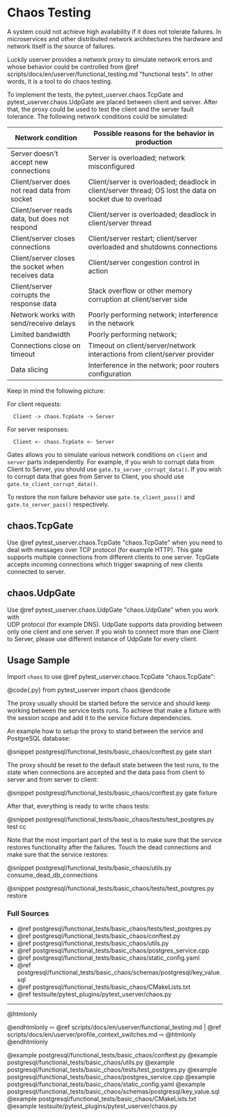 # Chaos Testing

A system could not achieve high availability if it does not tolerate failures. In
microservices and other distributed network architectures the hardware and
network itself is the source of failures.

Luckily userver provides a network proxy to simulate network errors and whose
behavior could be controlled from
@ref scripts/docs/en/userver/functional_testing.md "functional tests". In other
words, it is a tool to do chaos testing.

To implement the tests, the pytest_userver.chaos.TcpGate and pytest_userver.chaos.UdpGate 
are placed between client and server. After that, the proxy could be used to 
test the client and the server fault tolerance. The following network conditions
could be simulated: 

| Network condition                                   | Possible reasons for the behavior in production                 |
|-----------------------------------------------------|-----------------------------------------------------------------|
| Server doesn't accept new connections               | Server is overloaded; network misconfigured                     |
| Client/server does not read data from socket        | Client/server is overloaded; deadlock in client/server thread; OS lost the data on socket due to overload |
| Client/server reads data, but does not respond      | Client/server is overloaded; deadlock in client/server thread   |
| Client/server closes connections                    | Client/server restart; client/server overloaded and shutdowns connections |
| Client/server closes the socket when receives data  | Client/server congestion control in action                      |
| Client/server corrupts the response data            | Stack overflow or other memory corruption at client/server side |
| Network works with send/receive delays              | Poorly performing network; interference in the network          |
| Limited bandwidth                                   | Poorly performing network;                                      |
| Connections close on timeout                        | Timeout on client/server/network interactions from client/server provider |
| Data slicing                                        | Interference in the network; poor routers configuration         |



Keep in mind the following picture:

For client requests:
```
  Client -> chaos.TcpGate -> Server
```

For server responses:
```
  Client <- chaos.TcpGate <- Server
```

Gates allows you to simulate various network conditions on `client`
and `server` parts independently. For example, if you wish to corrupt data from
Client to Server, you should use `gate.to_server_corrupt_data()`. If you wish
to corrupt data that goes from Server to Client, you should use
`gate.to_client_corrupt_data()`.

To restore the non failure behavior use `gate.to_client_pass()` and
`gate.to_server_pass()` respectively.

## chaos.TcpGate

Use @ref pytest_userver.chaos.TcpGate "chaos.TcpGate" when you need to
deal with messages over TCP protocol (for example HTTP). This gate supports
multiple connections from different clients to one server. TcpGate accepts
incoming connections which trigger swapning of new clients connected to
server.

## chaos.UdpGate

Use @ref pytest_userver.chaos.UdpGate "chaos.UdpGate" when you work with  
UDP protocol (for example DNS). UdpGate supports data providing between 
only one client and one server. If you wish to connect more than one Client
to Server, please use different instance of UdpGate for every client.

## Usage Sample

Import `chaos` to use @ref pytest_userver.chaos.TcpGate "chaos.TcpGate":

@code{.py}
from pytest_userver import chaos
@endcode

The proxy usually should be started before the service and should keep working
between the service tests runs. To achieve that make a fixture with the session
scope and add it to the service fixture dependencies.

An example how to setup the proxy to stand between the service and PostgreSQL
database:

@snippet postgresql/functional_tests/basic_chaos/conftest.py  gate start

The proxy should be reset to the default state between the test runs, to the
state when connections are accepted and the data pass from client to server and
from server to client:

@snippet postgresql/functional_tests/basic_chaos/conftest.py  gate fixture

After that, everything is ready to write chaos tests:

@snippet postgresql/functional_tests/basic_chaos/tests/test_postgres.py  test cc

Note that the most important part of the test is to make sure that the service
restores functionality after the failures. Touch the dead connections and make
sure that the service restores:

@snippet postgresql/functional_tests/basic_chaos/utils.py  consume_dead_db_connections

@snippet postgresql/functional_tests/basic_chaos/tests/test_postgres.py  restore


### Full Sources

* @ref postgresql/functional_tests/basic_chaos/tests/test_postgres.py
* @ref postgresql/functional_tests/basic_chaos/conftest.py
* @ref postgresql/functional_tests/basic_chaos/utils.py
* @ref postgresql/functional_tests/basic_chaos/postgres_service.cpp
* @ref postgresql/functional_tests/basic_chaos/static_config.yaml
* @ref postgresql/functional_tests/basic_chaos/schemas/postgresql/key_value.sql
* @ref postgresql/functional_tests/basic_chaos/CMakeLists.txt
* @ref testsuite/pytest_plugins/pytest_userver/chaos.py

----------

@htmlonly <div class="bottom-nav"> @endhtmlonly
⇦ @ref scripts/docs/en/userver/functional_testing.md | @ref scripts/docs/en/userver/profile_context_switches.md ⇨
@htmlonly </div> @endhtmlonly

@example postgresql/functional_tests/basic_chaos/conftest.py
@example postgresql/functional_tests/basic_chaos/utils.py
@example postgresql/functional_tests/basic_chaos/tests/test_postgres.py
@example postgresql/functional_tests/basic_chaos/postgres_service.cpp
@example postgresql/functional_tests/basic_chaos/static_config.yaml
@example postgresql/functional_tests/basic_chaos/schemas/postgresql/key_value.sql
@example postgresql/functional_tests/basic_chaos/CMakeLists.txt
@example testsuite/pytest_plugins/pytest_userver/chaos.py
